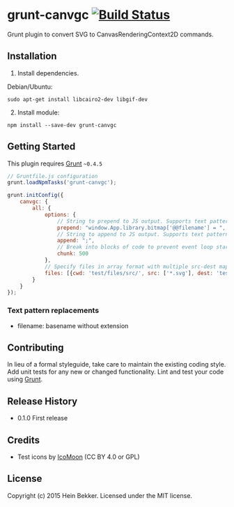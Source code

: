 # grunt-canvgc [![Build Status](https://secure.travis-ci.org/netbek/grunt-canvgc.png?branch=master)](http://travis-ci.org/netbek/grunt-canvgc)

Grunt plugin to convert SVG to CanvasRenderingContext2D commands.

## Installation

1. Install dependencies.

Debian/Ubuntu:
```
sudo apt-get install libcairo2-dev libgif-dev
```

2. Install module:
```
npm install --save-dev grunt-canvgc
```

## Getting Started
This plugin requires [Grunt](http://gruntjs.com/) `~0.4.5`

```javascript
// Gruntfile.js configuration
grunt.loadNpmTasks('grunt-canvgc');

grunt.initConfig({
	canvgc: {
		all: {
			options: {
				// String to prepend to JS output. Supports text pattern replacement (see below).
				prepend: "window.App.library.bitmap['@@filename'] = ",
				// String to append to JS output. Supports text pattern replacement (see below).
				append: ";",
				// Break into blocks of code to prevent event loop starvation when rendering large files.
				chunk: 500
			},
			// Specify files in array format with multiple src-dest mapping
			files: [{cwd: 'test/files/src/', src: ['*.svg'], dest: 'test/files/dest/'}]
		}
	}
});
```

### Text pattern replacements

* filename: basename without extension

## Contributing
In lieu of a formal styleguide, take care to maintain the existing coding style. Add unit tests for any new or changed functionality. Lint and test your code using [Grunt](http://gruntjs.com/).

## Release History
* 0.1.0 First release

## Credits
* Test icons by [IcoMoon](https://icomoon.io) (CC BY 4.0 or GPL)

## License
Copyright (c) 2015 Hein Bekker. Licensed under the MIT license.
